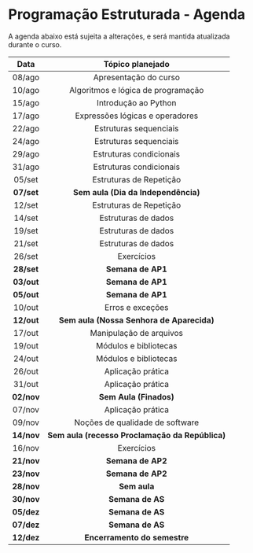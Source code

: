 # Programação Estruturada - Agenda

A agenda abaixo está sujeita a alterações, e será mantida atualizada durante o curso.

|  **Data**  |               **Tópico planejado**              |
|:----------:|:-----------------------------------------------:|
|   08/ago   |              Apresentação do curso              |
|   10/ago   |        Algoritmos e lógica de programação       |
|   15/ago   |               Introdução ao Python              |
|   17/ago   |         Expressões lógicas e operadores         |
|   22/ago   |              Estruturas sequenciais             |
|   24/ago   |              Estruturas sequenciais             |
|   29/ago   |             Estruturas condicionais             |
|   31/ago   |             Estruturas condicionais             |
|   05/set   |             Estruturas de Repetição             |
| **07/set** |       **Sem aula (Dia da Independência)**       |
|   12/set   |             Estruturas de Repetição             |
|   14/set   |               Estruturas de dados               |
|   19/set   |               Estruturas de dados               |
|   21/set   |               Estruturas de dados               |
|   26/set   |                    Exercícios                   |
| **28/set** |                **Semana de AP1**                |
| **03/out** |                **Semana de AP1**                |
| **05/out** |                **Semana de AP1**                |
|   10/out   |                 Erros e exceções                |
| **12/out** |    **Sem aula (Nossa Senhora de Aparecida)**    |
|   17/out   |             Manipulação de arquivos             |
|   19/out   |              Módulos e bibliotecas              |
|   24/out   |              Módulos e bibliotecas              |
|   26/out   |                Aplicação prática                |
|   31/out   |                Aplicação prática                |
| **02/nov** |              **Sem Aula (Finados)**             |
|   07/nov   |                Aplicação prática                |
|   09/nov   |         Noções de qualidade de software         |
| **14/nov** | **Sem aula (recesso Proclamação da República)** |
|   16/nov   |                    Exercícios                   |
| **21/nov** |                **Semana de AP2**                |
| **23/nov** |                **Semana de AP2**                |
| **28/nov** |                   **Sem aula**                  |
| **30/nov** |                 **Semana de AS**                |
| **05/dez** |                 **Semana de AS**                |
| **07/dez** |                 **Semana de AS**                |
| **12/dez** |           **Encerramento do semestre**          |
